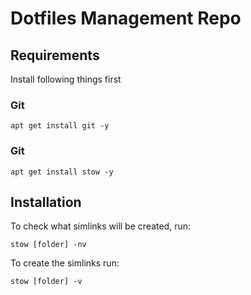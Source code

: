 # Dotfiles Management Repo

## Requirements
Install following things first

### Git
```
apt get install git -y
```

### Git
```
apt get install stow -y
```

## Installation
To check what simlinks will be created, run:
```
stow [folder] -nv
```

To create the simlinks run:
```
stow [folder] -v
```
